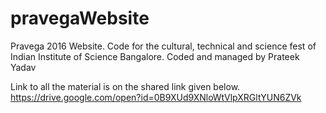 # pravegaWebsite
Pravega 2016 Website. Code for the cultural, technical and science fest of Indian Institute of Science Bangalore. Coded and managed by Prateek Yadav

Link to all the material is on the shared link given below.
https://drive.google.com/open?id=0B9XUd9XNloWtVlpXRGltYUN6ZVk
